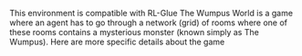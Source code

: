 This environment is compatible with RL-Glue
The Wumpus World is a game where an agent has to go through a network (grid) of rooms where one of these rooms contains a mysterious monster (known simply as The Wumpus). Here are more specific details about the game